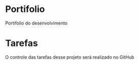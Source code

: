 # Portifolio
Portifolio do desenvolvimento 

# Tarefas

O controle das tarefas desse projeto será realizado no GitHub

